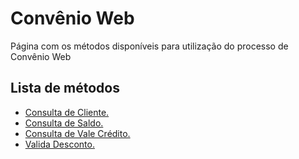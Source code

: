 # Convênio Web
  Página com os métodos disponíveis para utilização do processo de Convênio Web

## Lista de métodos

- [Consulta de Cliente.](ConsultaCliente.md)
- [Consulta de Saldo.](SaldoCliente.md)
- [Consulta de Vale Crédito.](ValeCredito.md)
- [Valida Desconto.](ValidaDesconto.md)
